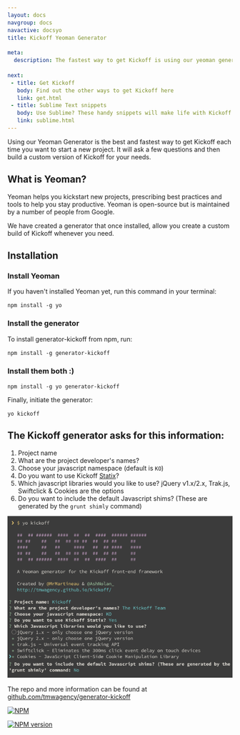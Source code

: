 ```yaml
---
layout: docs
navgroup: docs
navactive: docsyo
title: Kickoff Yeoman Generator

meta:
  description: The fastest way to get Kickoff is using our yeoman generator. Find out about it here.

next:
 - title: Get Kickoff
   body: Find out the other ways to get Kickoff here
   link: get.html
 - title: Sublime Text snippets
   body: Use Sublime? These handy snippets will make life with Kickoff even easier.
   link: sublime.html
---
```

Using our Yeoman Generator is the best and fastest way to get Kickoff each time you want to start a new project. It will ask a few questions and then build a custom version of Kickoff for your needs.

## What is Yeoman?
Yeoman helps you kickstart new projects, prescribing best practices and tools to help you stay productive. Yeoman is open-source but is maintained by a number of people from Google.

We have created a generator that once installed, allow you create a custom build of Kickoff whenever you need.

## Installation

### Install Yeoman
If you haven't installed Yeoman yet, run this command in your terminal:

```shell
npm install -g yo
```

### Install the generator
To install generator-kickoff from npm, run:

```shell
npm install -g generator-kickoff
```

### Install them both :)
```shell
npm install -g yo generator-kickoff
```

Finally, initiate the generator:

```shell
yo kickoff
```

## The Kickoff generator asks for this information:
1. Project name
1. What are the project developer's names?
1. Choose your javascript namespace (default is `KO`)
1. Do you want to use Kickoff [Statix](/kickoff/statix/)?
1. Which javascript libraries would you like to use? jQuery v1.x/2.x, Trak.js, Swiftclick & Cookies are the options
1. Do you want to include the default Javascript shims? (These are generated by the `grunt shimly` command)

![Kickoff Yeoman generator](/img/docs/yeoman.png)

The repo and more information can be found at [github.com/tmwagency/generator-kickoff](https://github.com/tmwagency/generator-kickoff)

[![NPM](https://nodei.co/npm/generator-kickoff.png?downloads=true&stars=true)](https://nodei.co/npm/generator-kickoff/)

[![NPM version](https://badge.fury.io/js/generator-kickoff.png)](http://badge.fury.io/js/generator-kickoff)
